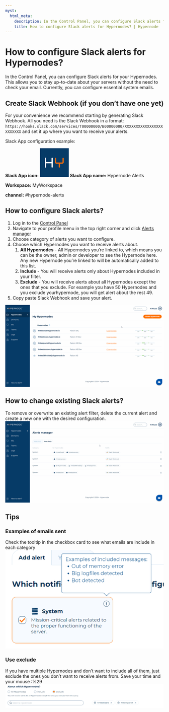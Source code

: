 ```yaml
---
myst:
  html_meta:
    description: In the Control Panel, you can configure Slack alerts for your Hypernodes.
    title: How to configure Slack alerts for Hypernodes? | Hypernode
---
```


# How to configure Slack alerts for Hypernodes?

In the Control Panel, you can configure Slack alerts for your Hypernodes. This allows you to stay up-to-date about your servers without the need to check your email. Currently, you can configure essential system emails.

## Create Slack Webhook (if you don’t have one yet)

For your convenience we recommend starting by generating Slack Webhook. All you need is the Slack Webhook in a format: `https://hooks.slack.com/services/T00000000/B00000000/XXXXXXXXXXXXXXXXXXXXXXXX` and set it up where you want to receive your alerts.

Slack App configuration example:

**Slack App icon:**
![](_res/Hypernode-logo-alerts.jpg)
**Slack App name:** Hypernode Alerts

**Workspace:** MyWorkspace

**channel:** #hypernode-alerts

## How to configure Slack alerts?

1. Log in to the [Control Panel](https://my.hypernode.com/)
1. Navigate to your profile menu in the top right corner and click [Alerts manager](https://my.hypernode.com/alerts-manager/)
1. Choose category of alerts you want to configure.
1. Choose which Hypernodes you want to receive alerts about.
   1. **All Hypernodes** - All Hypernodes you’re linked to, which means you can be the owner, admin or developer to see the Hypernode here. Any new Hypernode you’re linked to will be automatically added to this list.
   1. **Include** - You will receive alerts only about Hypernodes included in your filter.
   1. **Exclude** - You will receive alerts about all Hypernodes except the ones that you exclude. For example you have 50 Hypernodes and you exclude yourhypernode, you will get alert about the rest 49.
1. Copy paste Slack Webhook and save your alert.

![](_res/configure-alerts.gif)

## How to change existing Slack alerts?

To remove or overwrite an existing alert filter, delete the current alert and create a new one with the desired configuration.
![](_res/delete-alert.gif)

## Tips

### Examples of emails sent

Check the tooltip in the checkbox card to see what emails are include in each category
![](_res/aagfwegWtrwEavSVfdwfawe.png)

### Use exclude

If you have multiple Hypernodes and don’t want to include all of them, just exclude the ones you don’t want to receive alerts from. Save your time and your mouse :%29
![](_res/feAFawEtGAbvFDdgddsaas.png)
